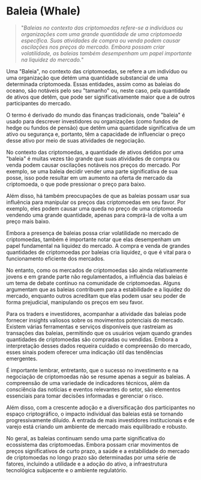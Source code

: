 # Baleia (Whale)

>"*Baleias no contexto das criptomoedas refere-se a indivíduos ou organizações com uma grande quantidade de uma criptomoeda específica. Suas atividades de compra ou venda podem causar oscilações nos preços do mercado. Embora possam criar volatilidade, as baleias também desempenham um papel importante na liquidez do mercado.*"

Uma "Baleia", no contexto das criptomoedas, se refere a um indivíduo ou uma organização que detém uma quantidade substancial de uma determinada criptomoeda. Essas entidades, assim como as baleias do oceano, são notáveis ​​pelo seu "tamanho" ou, neste caso, pela quantidade de ativos que detêm, que pode ser significativamente maior que a de outros participantes do mercado.

O termo é derivado do mundo das finanças tradicionais, onde "baleia" é usado para descrever investidores ou organizações (como fundos de hedge ou fundos de pensão) que detêm uma quantidade significativa de um ativo ou segurança e, portanto, têm a capacidade de influenciar o preço desse ativo por meio de suas atividades de negociação.

No contexto das criptomoedas, a quantidade de ativos detidos por uma "baleia" é muitas vezes tão grande que suas atividades de compra ou venda podem causar oscilações notáveis ​​nos preços do mercado. Por exemplo, se uma baleia decidir vender uma parte significativa de sua posse, isso pode resultar em um aumento na oferta de mercado da criptomoeda, o que pode pressionar o preço para baixo.

Além disso, há também preocupações de que as baleias possam usar sua influência para manipular os preços das criptomoedas em seu favor. Por exemplo, eles podem causar uma queda no preço de uma criptomoeda vendendo uma grande quantidade, apenas para comprá-la de volta a um preço mais baixo.

Embora a presença de baleias possa criar volatilidade no mercado de criptomoedas, também é importante notar que elas desempenham um papel fundamental na liquidez do mercado. A compra e venda de grandes quantidades de criptomoedas por baleias cria liquidez, o que é vital para o funcionamento eficiente dos mercados.

No entanto, como os mercados de criptomoedas são ainda relativamente jovens e em grande parte não regulamentados, a influência das baleias é um tema de debate contínuo na comunidade de criptomoedas. Alguns argumentam que as baleias contribuem para a estabilidade e a liquidez do mercado, enquanto outros acreditam que elas podem usar seu poder de forma prejudicial, manipulando os preços em seu favor.

Para os traders e investidores, acompanhar a atividade das baleias pode fornecer insights valiosos sobre os movimentos potenciais do mercado. Existem várias ferramentas e serviços disponíveis que rastreiam as transações das baleias, permitindo que os usuários vejam quando grandes quantidades de criptomoedas são compradas ou vendidas. Embora a interpretação desses dados requeira cuidado e compreensão do mercado, esses sinais podem oferecer uma indicação útil das tendências emergentes.

É importante lembrar, entretanto, que o sucesso no investimento e na negociação de criptomoedas não se resume apenas a seguir as baleias. A compreensão de uma variedade de indicadores técnicos, além da consciência das notícias e eventos relevantes do setor, são elementos essenciais para tomar decisões informadas e gerenciar o risco.

Além disso, com a crescente adoção e a diversificação dos participantes no espaço criptográfico, o impacto individual das baleias está se tornando progressivamente diluído. A entrada de mais investidores institucionais e de varejo está criando um ambiente de mercado mais equilibrado e robusto.

No geral, as baleias continuam sendo uma parte significativa do ecossistema das criptomoedas. Embora possam criar movimentos de preços significativos de curto prazo, a saúde e a estabilidade do mercado de criptomoedas no longo prazo são determinadas por uma série de fatores, incluindo a utilidade e a adoção do ativo, a infraestrutura tecnológica subjacente e o ambiente regulatório.